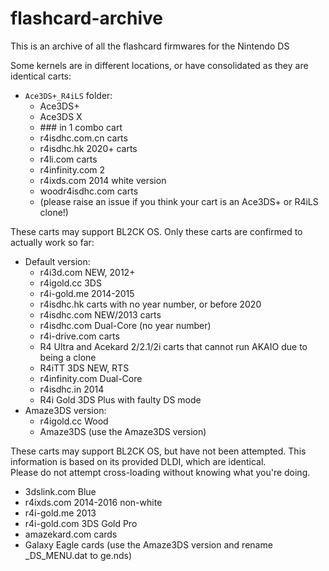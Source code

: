 # flashcard-archive
This is an archive of all the flashcard firmwares for the Nintendo DS

Some kernels are in different locations, or have consolidated as they are identical carts:

- `Ace3DS+_R4iLS` folder:
  - Ace3DS+
  - Ace3DS X
  - \### in 1 combo cart
  - r4isdhc.com.cn carts
  - r4isdhc.hk 2020+ carts
  - r4li.com carts
  - r4infinity.com 2
  - r4ixds.com 2014 white version
  - woodr4isdhc.com carts
  - (please raise an issue if you think your cart is an Ace3DS+ or R4iLS clone!)

These carts may support BL2CK OS. Only these carts are confirmed to actually work so far:
- Default version:
  - r4i3d.com NEW, 2012+
  - r4igold.cc 3DS
  - r4i-gold.me 2014-2015
  - r4isdhc.hk carts with no year number, or before 2020
  - r4isdhc.com NEW/2013 carts
  - r4isdhc.com Dual-Core (no year number)
  - r4i-drive.com carts
  - R4 Ultra and Acekard 2/2.1/2i carts that cannot run AKAIO due to being a clone
  - R4iTT 3DS NEW, RTS
  - r4infinity.com Dual-Core
  - r4isdhc.in 2014
  - R4i Gold 3DS Plus with faulty DS mode
- Amaze3DS version:
  - r4igold.cc Wood 
  - Amaze3DS (use the Amaze3DS version)

These carts may support BL2CK OS, but have not been attempted. This information is based on its provided DLDI, which are identical.  
Please do not attempt cross-loading without knowing what you're doing.
- 3dslink.com Blue
- r4ixds.com 2014-2016 non-white
- r4i-gold.me 2013
- r4i-gold.com 3DS Gold Pro
- amazekard.com cards
- Galaxy Eagle cards (use the Amaze3DS version and rename _DS_MENU.dat to ge.nds)
